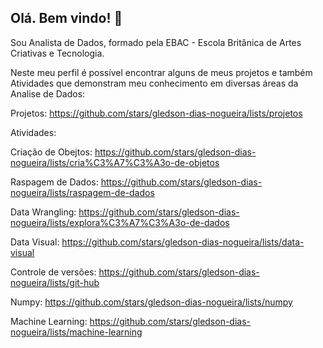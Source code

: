 ## Olá. Bem vindo! 👋

Sou Analista de Dados, formado pela EBAC - Escola Britânica de Artes Criativas e Tecnologia.

Neste meu perfil é possível encontrar alguns de meus projetos e também Atividades que demonstram meu conhecimento em diversas áreas da Analise de Dados: 



Projetos: https://github.com/stars/gledson-dias-nogueira/lists/projetos




Atividades: 

Criação de Obejtos: https://github.com/stars/gledson-dias-nogueira/lists/cria%C3%A7%C3%A3o-de-objetos

Raspagem de Dados: https://github.com/stars/gledson-dias-nogueira/lists/raspagem-de-dados

Data Wrangling: https://github.com/stars/gledson-dias-nogueira/lists/explora%C3%A7%C3%A3o-de-dados

Data Visual: https://github.com/stars/gledson-dias-nogueira/lists/data-visual

Controle de versões: https://github.com/stars/gledson-dias-nogueira/lists/git-hub

Numpy: https://github.com/stars/gledson-dias-nogueira/lists/numpy

Machine Learning: https://github.com/stars/gledson-dias-nogueira/lists/machine-learning


<!--
**gledson-dias-nogueira/gledson-dias-nogueira** is a ✨ _special_ ✨ repository because its `README.md` (this file) appears on your GitHub profile.

Here are some ideas to get you started:

- 🔭 I’m currently working on ...
- 🌱 I’m currently learning ...
- 👯 I’m looking to collaborate on ...
- 🤔 I’m looking for help with ...
- 💬 Ask me about ...
- 📫 How to reach me: ...
- 😄 Pronouns: ...
- ⚡ Fun fact: ...
-->
